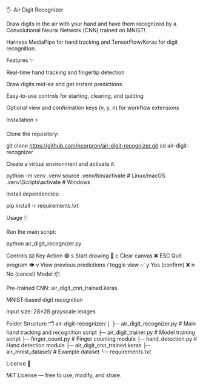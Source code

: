 🖐️ Air Digit Recognizer

Draw digits in the air with your hand and have them recognized by a Convolutional Neural Network (CNN) trained on MNIST!

Harness MediaPipe for hand tracking and TensorFlow/Keras for digit recognition.

Features ✨

Real-time hand tracking and fingertip detection

Draw digits mid-air and get instant predictions

Easy-to-use controls for starting, clearing, and quitting

Optional view and confirmation keys (v, y, n) for workflow extensions

Installation ⚡

Clone the repository:

git clone https://github.com/ncorpron/air-digit-recognizer.git
cd air-digit-recognizer


Create a virtual environment and activate it:

python -m venv .venv
source .venv/bin/activate  # Linux/macOS
.venv\Scripts\activate     # Windows


Install dependencies:

pip install -r requirements.txt

Usage 🖱️

Run the main script:

python air_digit_recognizer.py

Controls ⌨️
Key	Action
🟢 s	Start drawing
🔴 c	Clear canvas
❌ ESC	Quit program
👁️ v	View previous predictions / toggle view
✅ y	Yes (confirm)
❌ n	No (cancel)
Model 📦

Pre-trained CNN: air_digit_cnn_trained.keras

MNIST-based digit recognition

Input size: 28×28 grayscale images

Folder Structure 🗂️
air-digit-recognizer/
│
├─ air_digit_recognizer.py  # Main hand tracking and recognition script
├─ air_digit_trainer.py     # Model training script
├─ finger_count.py          # Finger counting module
├─ hand_detection.py        # Hand detection module
├─ air_digit_cnn_trained.keras
├─ air_mnist_dataset/       # Example dataset
└─ requirements.txt

License 📜

MIT License — free to use, modify, and share.
